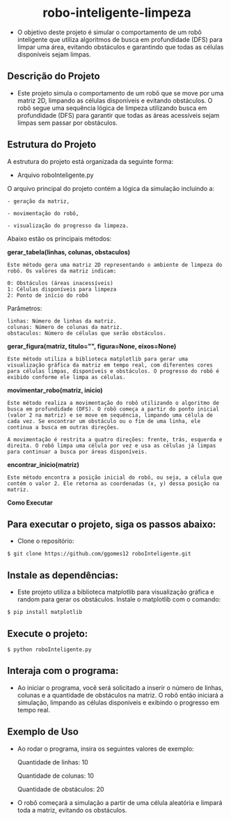 <h1 style="text-align: center;"> robo-inteligente-limpeza </h1>

- O objetivo deste projeto é simular o comportamento de um robô inteligente que utiliza algoritmos de busca em profundidade (DFS) para limpar uma área,
evitando obstáculos e garantindo que todas as células disponíveis sejam limpas.

## Descrição do Projeto

- Este projeto simula o comportamento de um robô que se move por uma matriz 2D, limpando as células disponíveis e evitando obstáculos.
O robô segue uma sequência lógica de limpeza utilizando busca em profundidade (DFS) para garantir que todas as áreas acessíveis sejam
limpas sem passar por obstáculos.

## Estrutura do Projeto
A estrutura do projeto está organizada da seguinte forma:

- Arquivo roboInteligente.py

O arquivo principal do projeto contém a lógica da simulação incluindo a:

    - geração da matriz, 

    - movimentação do robô,

    - visualização do progresso da limpeza. 

Abaixo estão os principais métodos:

**gerar_tabela(linhas, colunas, obstaculos)**

    Este método gera uma matriz 2D representando o ambiente de limpeza do robô. Os valores da matriz indicam:

    0: Obstáculos (áreas inacessíveis)
    1: Células disponíveis para limpeza
    2: Ponto de início do robô

Parâmetros:

    linhas: Número de linhas da matriz.
    colunas: Número de colunas da matriz.
    obstaculos: Número de células que serão obstáculos.

**gerar_figura(matriz, titulo="", figura=None, eixos=None)**

    Este método utiliza a biblioteca matplotlib para gerar uma visualização gráfica da matriz em tempo real, com diferentes cores para células limpas, disponíveis e obstáculos. O progresso do robô é exibido conforme ele limpa as células.

**movimentar_robo(matriz, inicio)**

    Este método realiza a movimentação do robô utilizando o algoritmo de busca em profundidade (DFS). O robô começa a partir do ponto inicial (valor 2 na matriz) e se move em sequência, limpando uma célula de cada vez. Se encontrar um obstáculo ou o fim de uma linha, ele continua a busca em outras direções.

    A movimentação é restrita a quatro direções: frente, trás, esquerda e direita. O robô limpa uma célula por vez e usa as células já limpas para continuar a busca por áreas disponíveis.

**encontrar_inicio(matriz)**

    Este método encontra a posição inicial do robô, ou seja, a célula que contém o valor 2. Ele retorna as coordenadas (x, y) dessa posição na matriz.
    
**Como Executar**

## Para executar o projeto, siga os passos abaixo:

- Clone o repositório:

```
$ git clone https://github.com/ggomes12 roboInteligente.git
```


## Instale as dependências: 
- Este projeto utiliza a biblioteca matplotlib para visualização gráfica e random para gerar os obstáculos. Instale o matplotlib com o comando:

```
$ pip install matplotlib
```

## Execute o projeto:

```
$ python roboInteligente.py
```

## Interaja com o programa: 
- Ao iniciar o programa, você será solicitado a inserir o número de linhas, colunas e a quantidade de obstáculos na matriz.
O robô então iniciará a simulação, limpando as células disponíveis e exibindo o progresso em tempo real.

## Exemplo de Uso

- Ao rodar o programa, insira os seguintes valores de exemplo:

    Quantidade de linhas: 10

    Quantidade de colunas: 10

    Quantidade de obstáculos: 20

- O robô começará a simulação a partir de uma célula aleatória e limpará toda a matriz, evitando os obstáculos.
